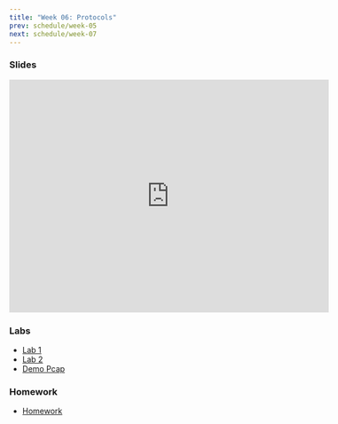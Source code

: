 ```yaml
---
title: "Week 06: Protocols"
prev: schedule/week-05
next: schedule/week-07
---
```


### Slides

<iframe src="https://slides.com/chasekanipe/week-5/embed" width="576" height="420" title="Week 6" scrolling="no" frameborder="0" webkitallowfullscreen mozallowfullscreen allowfullscreen></iframe>

### Labs

- [Lab 1](lab-1/)
- [Lab 2](lab-2/)
- [Demo Pcap](http_with_jpeg.pcap)

### Homework

- [Homework](hw/)

